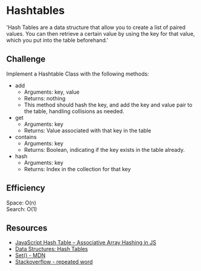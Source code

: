 # Hashtables

'Hash Tables are a data structure that allow you to create a list of paired values. You can then retrieve a certain value by using the key for that value, which you put into the table beforehand.'

## Challenge

Implement a Hashtable Class with the following methods:

- add
  - Arguments: key, value
  - Returns: nothing
  - This method should hash the key, and add the key and value pair to the table, handling collisions as needed.
- get
  - Arguments: key
  - Returns: Value associated with that key in the table
- contains
  - Arguments: key
  - Returns: Boolean, indicating if the key exists in the table already.
- hash
  - Arguments: key
  - Returns: Index in the collection for that key

## Efficiency

Space: O(n)  
Search: O(1)

## Resources
- [JavaScript Hash Table – Associative Array Hashing in JS](https://www.freecodecamp.org/news/javascript-hash-table-associative-array-hashing-in-js/)
- [Data Structures: Hash Tables](https://www.youtube.com/watch?v=shs0KM3wKv8)
- [Set() - MDN](https://developer.mozilla.org/en-US/docs/Web/JavaScript/Reference/Global_Objects/Set/Set)
- [Stackoverflow - repeated word](https://stackoverflow.com/questions/58422823/how-to-find-the-first-pair-of-repeated-words-in-a-string-without-hashmap)
